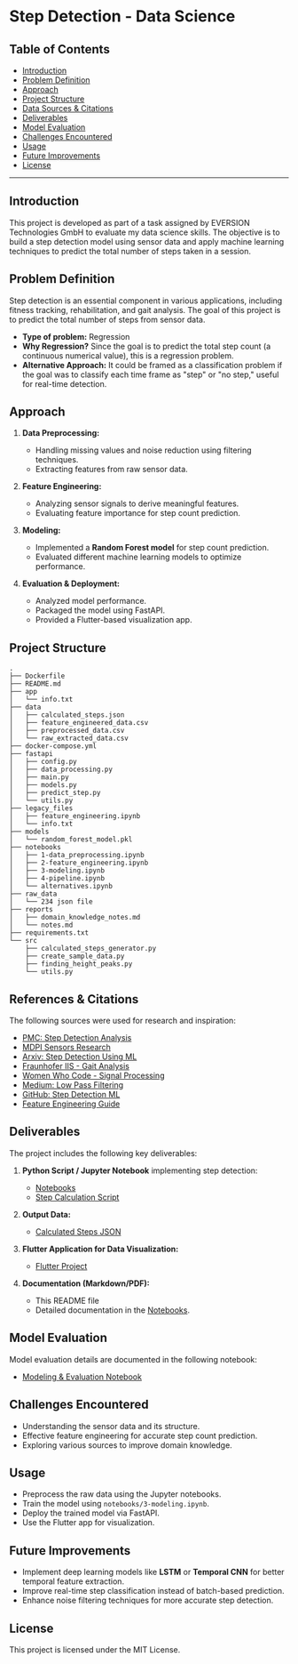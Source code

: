 # Step Detection - Data Science

## Table of Contents

- [Introduction](#introduction)
- [Problem Definition](#problem-definition)
- [Approach](#approach)
- [Project Structure](#project-structure)
- [Data Sources & Citations](#data-sources--citations)
- [Deliverables](#deliverables)
- [Model Evaluation](#model-evaluation)
- [Challenges Encountered](#challenges-encountered)
- [Usage](#usage)
- [Future Improvements](#future-improvements)
- [License](#license)

---

## Introduction

This project is developed as part of a task assigned by EVERSION Technologies GmbH to evaluate my data science skills. The objective is to build a step detection model using sensor data and apply machine learning techniques to predict the total number of steps taken in a session.

## Problem Definition

Step detection is an essential component in various applications, including fitness tracking, rehabilitation, and gait analysis. The goal of this project is to predict the total number of steps from sensor data.

- **Type of problem:** Regression
- **Why Regression?** Since the goal is to predict the total step count (a continuous numerical value), this is a regression problem.
- **Alternative Approach:** It could be framed as a classification problem if the goal was to classify each time frame as "step" or "no step," useful for real-time detection.

## Approach

1. **Data Preprocessing:**

   - Handling missing values and noise reduction using filtering techniques.
   - Extracting features from raw sensor data.

2. **Feature Engineering:**

   - Analyzing sensor signals to derive meaningful features.
   - Evaluating feature importance for step count prediction.

3. **Modeling:**

   - Implemented a **Random Forest model** for step count prediction.
   - Evaluated different machine learning models to optimize performance.

4. **Evaluation & Deployment:**
   - Analyzed model performance.
   - Packaged the model using FastAPI.
   - Provided a Flutter-based visualization app.

## Project Structure

```
.
├── Dockerfile
├── README.md
├── app
│   └── info.txt
├── data
│   ├── calculated_steps.json
│   ├── feature_engineered_data.csv
│   ├── preprocessed_data.csv
│   └── raw_extracted_data.csv
├── docker-compose.yml
├── fastapi
│   ├── config.py
│   ├── data_processing.py
│   ├── main.py
│   ├── models.py
│   ├── predict_step.py
│   └── utils.py
├── legacy_files
│   ├── feature_engineering.ipynb
│   └── info.txt
├── models
│   └── random_forest_model.pkl
├── notebooks
│   ├── 1-data_preprocessing.ipynb
│   ├── 2-feature_engineering.ipynb
│   ├── 3-modeling.ipynb
│   ├── 4-pipeline.ipynb
│   └── alternatives.ipynb
├── raw_data
│   └── 234 json file
├── reports
│   ├── domain_knowledge_notes.md
│   └── notes.md
├── requirements.txt
└── src
    ├── calculated_steps_generator.py
    ├── create_sample_data.py
    ├── finding_height_peaks.py
    └── utils.py
```

## References & Citations

The following sources were used for research and inspiration:

- [PMC: Step Detection Analysis](https://pmc.ncbi.nlm.nih.gov/articles/PMC10187326/)
- [MDPI Sensors Research](https://www.mdpi.com/1424-8220/23/2/745)
- [Arxiv: Step Detection Using ML](https://arxiv.org/pdf/1801.02336)
- [Fraunhofer IIS - Gait Analysis](https://www.iis.fraunhofer.de/en/ff/sse/health/cic-gait-analysis-lab.html)
- [Women Who Code - Signal Processing](https://www.womenwhocode.com/blog/applications-of-signal-processing-in-machine-learning)
- [Medium: Low Pass Filtering](https://medium.com/analytics-vidhya/how-to-filter-noise-with-a-low-pass-filter-python-885223e5e9b7)
- [GitHub: Step Detection ML](https://github.com/DidierRLopes/step-detection-ML/tree/main)
- [Feature Engineering Guide](https://medium.com/@rahulholla1/advanced-feature-engineering-for-time-series-data-5f00e3a8ad29)

## Deliverables

The project includes the following key deliverables:

1. **Python Script / Jupyter Notebook** implementing step detection:

   - [Notebooks](https://github.com/arifhaidari/step_detection_data_science/tree/main/notebooks)
   - [Step Calculation Script](https://github.com/arifhaidari/step_detection_data_science/blob/main/src/calculated_steps_generator.py)

2. **Output Data:**

   - [Calculated Steps JSON](https://github.com/arifhaidari/step_detection_data_science/blob/main/data/calculated_steps.json)

3. **Flutter Application for Data Visualization:**

   - [Flutter Project](https://github.com/arifhaidari/step_detection_data_science/tree/main/app)

4. **Documentation (Markdown/PDF):**
   - This README file
   - Detailed documentation in the [Notebooks](https://github.com/arifhaidari/step_detection_data_science/tree/main/notebooks).

## Model Evaluation

Model evaluation details are documented in the following notebook:

- [Modeling & Evaluation Notebook](https://github.com/arifhaidari/step_detection_data_science/blob/main/notebooks/3-modeling.ipynb)

## Challenges Encountered

- Understanding the sensor data and its structure.
- Effective feature engineering for accurate step count prediction.
- Exploring various sources to improve domain knowledge.

## Usage

- Preprocess the raw data using the Jupyter notebooks.
- Train the model using `notebooks/3-modeling.ipynb`.
- Deploy the trained model via FastAPI.
- Use the Flutter app for visualization.

## Future Improvements

- Implement deep learning models like **LSTM** or **Temporal CNN** for better temporal feature extraction.
- Improve real-time step classification instead of batch-based prediction.
- Enhance noise filtering techniques for more accurate step detection.

## License

This project is licensed under the MIT License.
